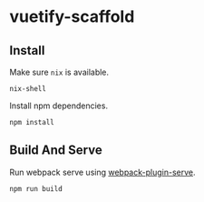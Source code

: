 # vuetify-scaffold

## Install

Make sure `nix` is available.

```
nix-shell
```

Install npm dependencies.

```
npm install
```

## Build And Serve

Run webpack serve using [webpack-plugin-serve](https://www.npmjs.com/package/webpack-plugin-serve).

```
npm run build
```
